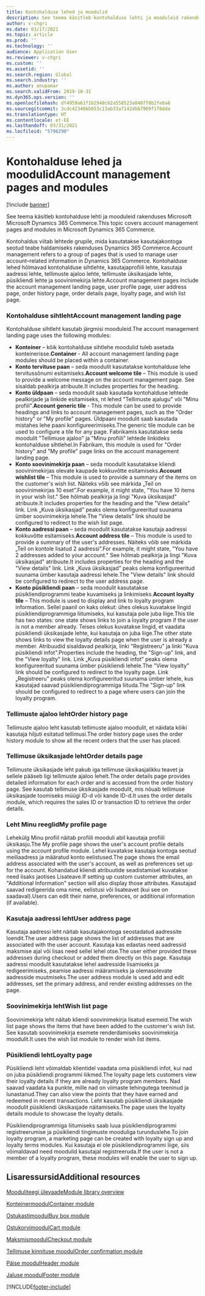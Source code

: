 ```yaml
---
title: Kontohalduse lehed ja moodulid
description: See teema käsitleb kontohalduse lehti ja mooduleid rakenduses Microsoft Microsoft Dynamics 365 Commerce.
author: v-chgri
ms.date: 03/17/2021
ms.topic: article
ms.prod: ''
ms.technology: ''
audience: Application User
ms.reviewer: v-chgri
ms.custom: ''
ms.assetid: ''
ms.search.region: Global
ms.search.industry: ''
ms.author: anupamar
ms.search.validFrom: 2019-10-31
ms.dyn365.ops.version: ''
ms.openlocfilehash: df4959a61f1b2948c62a558523a848ff8b2fe0a8
ms.sourcegitcommit: 3cdc42346bb653c13ab33a7142dbb7969f1f6dda
ms.translationtype: HT
ms.contentlocale: et-EE
ms.lasthandoff: 03/31/2021
ms.locfileid: "5796290"
---
```

# <a name="account-management-pages-and-modules"></a><span data-ttu-id="5f1d8-103">Kontohalduse lehed ja moodulid</span><span class="sxs-lookup"><span data-stu-id="5f1d8-103">Account management pages and modules</span></span>

[!include [banner](includes/banner.md)]

<span data-ttu-id="5f1d8-104">See teema käsitleb kontohalduse lehti ja mooduleid rakenduses Microsoft Microsoft Dynamics 365 Commerce.</span><span class="sxs-lookup"><span data-stu-id="5f1d8-104">This topic covers account management pages and modules in Microsoft Dynamics 365 Commerce.</span></span>

<span data-ttu-id="5f1d8-105">Kontohaldus viitab lehtede grupile, mida kasutatakse kasutajakontoga seotud teabe haldamiseks rakenduses Dynamics 365 Commerce.</span><span class="sxs-lookup"><span data-stu-id="5f1d8-105">Account management refers to a group of pages that is used to manage user account–related information in Dynamics 365 Commerce.</span></span> <span data-ttu-id="5f1d8-106">Kontohalduse lehed hõlmavad kontohalduse sihtlehte, kasutajaprofiili lehte, kasutaja aadressi lehte, tellimuste ajaloo lehte, tellimuste üksikasjade lehte, püsikliendi lehte ja soovinimekirja lehte.</span><span class="sxs-lookup"><span data-stu-id="5f1d8-106">Account management pages include the account management landing page, user profile page, user address page, order history page, order details page, loyalty page, and wish list page.</span></span>

### <a name="account-management-landing-page"></a><span data-ttu-id="5f1d8-107">Kontohalduse sihtleht</span><span class="sxs-lookup"><span data-stu-id="5f1d8-107">Account management landing page</span></span>

<span data-ttu-id="5f1d8-108">Kontohalduse sihtleht kasutab järgmisi mooduleid.</span><span class="sxs-lookup"><span data-stu-id="5f1d8-108">The account management landing page uses the following modules:</span></span>

- <span data-ttu-id="5f1d8-109">**Konteiner** – kõik kontohalduse sihtlehe moodulid tuleb asetada konteinerisse.</span><span class="sxs-lookup"><span data-stu-id="5f1d8-109">**Container** - All account management landing page modules should be placed within a container.</span></span> 
- <span data-ttu-id="5f1d8-110">**Konto tervituse paan** – seda moodulit kasutatakse kontohalduse lehe tervitussõnumi esitamiseks.</span><span class="sxs-lookup"><span data-stu-id="5f1d8-110">**Account welcome tile** – This module is used to provide a welcome message on the account management page.</span></span> <span data-ttu-id="5f1d8-111">See sisaldab pealkirja atribuute.</span><span class="sxs-lookup"><span data-stu-id="5f1d8-111">It includes properties for the heading.</span></span>
- <span data-ttu-id="5f1d8-112">**Konto üldpaan** – seda moodulit saab kasutada kontohalduse lehtede pealkirjade ja linkide esitamiseks, nt lehed "Tellimuste ajalugu" või "Minu profiil".</span><span class="sxs-lookup"><span data-stu-id="5f1d8-112">**Account generic tile** - This module can be used to provide headings and links to account management pages, such as the "Order history" or "My profile" pages.</span></span> <span data-ttu-id="5f1d8-113">Üldpaani moodulit saab kasutada mistahes lehe paani konfigureerimiseks.</span><span class="sxs-lookup"><span data-stu-id="5f1d8-113">The generic tile module can be used to configure a tile for any page.</span></span> <span data-ttu-id="5f1d8-114">Fabrikamis kasutatakse seda moodulit "Tellimuse ajaloo" ja "Minu profiili" lehtede linkideks kontohalduse sihtlehel.</span><span class="sxs-lookup"><span data-stu-id="5f1d8-114">In Fabrikam, this module is used for "Order history" and "My profile" page links on the account management landing page.</span></span>
- <span data-ttu-id="5f1d8-115">**Konto soovinimekirja paan** – seda moodulit kasutatakse kliendi soovinimekirjas olevate kaupade kokkuvõtte esitamiseks.</span><span class="sxs-lookup"><span data-stu-id="5f1d8-115">**Account wishlist tile** – This module is used to provide a summary of the items on the customer's wish list.</span></span> <span data-ttu-id="5f1d8-116">Näiteks võib see märkida „Teil on soovinimekirjas 10 eset”.</span><span class="sxs-lookup"><span data-stu-id="5f1d8-116">For example, it might state, "You have 10 items in your wish list."</span></span> <span data-ttu-id="5f1d8-117">See hõlmab pealkirja ja lingi "Kuva üksikasjad" atribuute.</span><span class="sxs-lookup"><span data-stu-id="5f1d8-117">It includes properties for the heading and the "View details" link.</span></span> <span data-ttu-id="5f1d8-118">Link „Kuva üksikasjad” peaks olema konfigureeritud suunama ümber soovinimekirja lehele.</span><span class="sxs-lookup"><span data-stu-id="5f1d8-118">The "View details" link should be configured to redirect to the wish list page.</span></span> 
- <span data-ttu-id="5f1d8-119">**Konto aadressi paan** – seda moodulit kasutatakse kasutaja aadressi kokkuvõtte esitamiseks.</span><span class="sxs-lookup"><span data-stu-id="5f1d8-119">**Account address tile** – This module is used to provide a summary of the user's addresses.</span></span> <span data-ttu-id="5f1d8-120">Näiteks võib see märkida „Teil on kontole lisatud 2 aadressi”.</span><span class="sxs-lookup"><span data-stu-id="5f1d8-120">For example, it might state, "You have 2 addresses added to your account."</span></span> <span data-ttu-id="5f1d8-121">See hõlmab pealkirja ja lingi "Kuva üksikasjad" atribuute.</span><span class="sxs-lookup"><span data-stu-id="5f1d8-121">It includes properties for the heading and the "View details" link.</span></span> <span data-ttu-id="5f1d8-122">Link „Kuva üksikasjad” peaks olema konfigureeritud suunama ümber kasutaja aadressi lehele.</span><span class="sxs-lookup"><span data-stu-id="5f1d8-122">The "View details" link should be configured to redirect to the user address page.</span></span>
- <span data-ttu-id="5f1d8-123">**Konto püsikliendi paan** – seda moodulit kasutatakse püsikliendiprogrammi teabe kuvamiseks ja linkimiseks.</span><span class="sxs-lookup"><span data-stu-id="5f1d8-123">**Account loyalty tile** – This module is used to display and link to loyalty program information.</span></span> <span data-ttu-id="5f1d8-124">Sellel paanil on kaks olekut: ühes olekus kuvatakse lingid püsikliendiprogrammiga liitumiseks, kui kasutaja pole juba liige.</span><span class="sxs-lookup"><span data-stu-id="5f1d8-124">This tile has two states: one state shows links to join a loyalty program if the user is not a member already.</span></span> <span data-ttu-id="5f1d8-125">Teises olekus kuvatakse lingid, et vaadata püsikliendi üksikasjade lehte, kui kasutaja on juba liige.</span><span class="sxs-lookup"><span data-stu-id="5f1d8-125">The other state shows links to view the loyalty details page when the user is already a member.</span></span> <span data-ttu-id="5f1d8-126">Atribuudid sisaldavad pealkirja, linki "Registreeru" ja linki "Kuva püsikliendi infot".</span><span class="sxs-lookup"><span data-stu-id="5f1d8-126">Properties include the heading, the "Sign-up" link, and the "View loyalty" link.</span></span> <span data-ttu-id="5f1d8-127">Link „Kuva püsikliendi infot” peaks olema konfigureeritud suunama ümber püsikliendi lehele.</span><span class="sxs-lookup"><span data-stu-id="5f1d8-127">The "View loyalty" link should be configured to redirect to the loyalty page.</span></span> <span data-ttu-id="5f1d8-128">Link „Registreeru” peaks olema konfigureeritud suunama ümber lehele, kus kasutajad saavad püsikliendiprogrammiga liituda.</span><span class="sxs-lookup"><span data-stu-id="5f1d8-128">The "Sign-up" link should be configured to redirect to a page where users can join the loyalty program.</span></span> 

### <a name="order-history-page"></a><span data-ttu-id="5f1d8-129">Tellimuste ajaloo leht</span><span class="sxs-lookup"><span data-stu-id="5f1d8-129">Order history page</span></span>

<span data-ttu-id="5f1d8-130">Tellimuste ajaloo leht kasutab tellimuste ajaloo moodulit, et näidata kõiki kasutaja hiljuti esitatud tellimusi.</span><span class="sxs-lookup"><span data-stu-id="5f1d8-130">The order history page uses the order history module to show all the recent orders that the user has placed.</span></span>

### <a name="order-details-page"></a><span data-ttu-id="5f1d8-131">Tellimuse üksikasjade leht</span><span class="sxs-lookup"><span data-stu-id="5f1d8-131">Order details page</span></span>

<span data-ttu-id="5f1d8-132">Tellimuste üksikasjade leht pakub iga tellimuse üksikasjalikku teavet ja sellele pääseb ligi tellimuste ajaloo lehelt.</span><span class="sxs-lookup"><span data-stu-id="5f1d8-132">The order details page provides detailed information for each order and is accessed from the order history page.</span></span> <span data-ttu-id="5f1d8-133">See kasutab tellimuse üksikasjade moodulit, mis nõuab tellimuse üksikasjade toomiseks müügi ID-d või kande ID-d.</span><span class="sxs-lookup"><span data-stu-id="5f1d8-133">It uses the order details module, which requires the sales ID or transaction ID to retrieve the order details.</span></span>

### <a name="my-profile-page"></a><span data-ttu-id="5f1d8-134">Leht Minu reeglid</span><span class="sxs-lookup"><span data-stu-id="5f1d8-134">My profile page</span></span>

<span data-ttu-id="5f1d8-135">Lehekülg Minu profiil näitab profiili mooduli abil kasutaja profiili üksikasju.</span><span class="sxs-lookup"><span data-stu-id="5f1d8-135">The My profile page shows the user's account profile details using the account profile module.</span></span> <span data-ttu-id="5f1d8-136">Lehel kuvatakse kasutaja kontoga seotud meiliaadress ja määratud konto eelistused.</span><span class="sxs-lookup"><span data-stu-id="5f1d8-136">The page shows the email address associated with the user's account, as well as preferences set up for the account.</span></span> <span data-ttu-id="5f1d8-137">Kohandatud kliendi atribuutide seadistamisel kuvatakse need lisaks jaotises Lisateave.</span><span class="sxs-lookup"><span data-stu-id="5f1d8-137">If setting up custom customer attributes, an "Additional Information" section will also display those attributes.</span></span> <span data-ttu-id="5f1d8-138">Kasutajad saavad redigeerida oma nime, eelistusi või lisateavet (kui see on saadaval).</span><span class="sxs-lookup"><span data-stu-id="5f1d8-138">Users can edit their name, preferences, or additional information (if available).</span></span>

### <a name="user-address-page"></a><span data-ttu-id="5f1d8-139">Kasutaja aadressi leht</span><span class="sxs-lookup"><span data-stu-id="5f1d8-139">User address page</span></span>

<span data-ttu-id="5f1d8-140">Kasutaja aadressi leht näitab kasutajakontoga seostadatud aadressite loendit.</span><span class="sxs-lookup"><span data-stu-id="5f1d8-140">The user address page shows the list of addresses that are associated with the user account.</span></span> <span data-ttu-id="5f1d8-141">Kasutaja kas edastas need aadressid maksmise ajal või lisas need sellel lehel otse.</span><span class="sxs-lookup"><span data-stu-id="5f1d8-141">The user either provided these addresses during checkout or added them directly on  this page.</span></span> <span data-ttu-id="5f1d8-142">Kasutaja aadressi moodulit kasutatakse lehel aadresside lisamiseks ja redigeerimiseks, peamise aadressi määramiseks ja olemasolevate aadresside muutmiseks.</span><span class="sxs-lookup"><span data-stu-id="5f1d8-142">The user address module is used add and edit addresses, set the primary address, and render existing addresses on the page.</span></span>

### <a name="wish-list-page"></a><span data-ttu-id="5f1d8-143">Soovinimekirja leht</span><span class="sxs-lookup"><span data-stu-id="5f1d8-143">Wish list page</span></span>

<span data-ttu-id="5f1d8-144">Soovinimekirja leht näitab kliendi soovinimekirja lisatud esemeid.</span><span class="sxs-lookup"><span data-stu-id="5f1d8-144">The wish list page shows the items that have been added to the customer's wish list.</span></span> <span data-ttu-id="5f1d8-145">See kasutab soovinimekirja esemete renderdamiseks soovinimekirja moodulit.</span><span class="sxs-lookup"><span data-stu-id="5f1d8-145">It uses the wish list module to render wish list items.</span></span>

### <a name="loyalty-page"></a><span data-ttu-id="5f1d8-146">Püsikliendi leht</span><span class="sxs-lookup"><span data-stu-id="5f1d8-146">Loyalty page</span></span>

<span data-ttu-id="5f1d8-147">Püsikliendi leht võimaldab klientidel vaadata oma püsikliendi infot, kui nad on juba püsikliendi programmi liikmed.</span><span class="sxs-lookup"><span data-stu-id="5f1d8-147">The loyalty page lets customers view their loyalty details if they are already loyalty program members.</span></span> <span data-ttu-id="5f1d8-148">Nad saavad vaadata ka punkte, mille nad on viimaste tehingutega teeninud ja lunastanud.</span><span class="sxs-lookup"><span data-stu-id="5f1d8-148">They can also view the points that they have earned and redeemed in recent transactions.</span></span> <span data-ttu-id="5f1d8-149">Leht kasutab püsikliendi üksikasjade moodulit püsikliendi üksikasjade näitamiseks.</span><span class="sxs-lookup"><span data-stu-id="5f1d8-149">The page uses the loyalty details module to showcase the loyalty details.</span></span> 

<span data-ttu-id="5f1d8-150">Püsikliendiprogrammiga liitumiseks saab luua püsikliendiprogrammi registreerumise ja püsikliendi tingimuste mooduliga turunduslehe.</span><span class="sxs-lookup"><span data-stu-id="5f1d8-150">To join loyalty program, a marketing page can be created with loyalty sign up and loyalty terms modules.</span></span> <span data-ttu-id="5f1d8-151">Kui kasutaja ei ole püsikliendiprogrammi liige, siis võimaldavad need moodulid kasutajal registreeruda.</span><span class="sxs-lookup"><span data-stu-id="5f1d8-151">If the user is not a member of a loyalty program, these modules will enable the user to sign up.</span></span>

## <a name="additional-resources"></a><span data-ttu-id="5f1d8-152">Lisaressursid</span><span class="sxs-lookup"><span data-stu-id="5f1d8-152">Additional resources</span></span>

[<span data-ttu-id="5f1d8-153">Mooduliteegi ülevaade</span><span class="sxs-lookup"><span data-stu-id="5f1d8-153">Module library overview</span></span>](starter-kit-overview.md)

[<span data-ttu-id="5f1d8-154">Konteinermoodul</span><span class="sxs-lookup"><span data-stu-id="5f1d8-154">Container module</span></span>](add-container-module.md)

[<span data-ttu-id="5f1d8-155">Ostukastimoodul</span><span class="sxs-lookup"><span data-stu-id="5f1d8-155">Buy box module</span></span>](add-buy-box.md)

[<span data-ttu-id="5f1d8-156">Ostukorvimoodul</span><span class="sxs-lookup"><span data-stu-id="5f1d8-156">Cart module</span></span>](add-cart-module.md)

[<span data-ttu-id="5f1d8-157">Maksmismoodul</span><span class="sxs-lookup"><span data-stu-id="5f1d8-157">Checkout module</span></span>](add-checkout-module.md)

[<span data-ttu-id="5f1d8-158">Tellimuse kinnituse moodul</span><span class="sxs-lookup"><span data-stu-id="5f1d8-158">Order confirmation module</span></span>](order-confirmation-module.md)

[<span data-ttu-id="5f1d8-159">Päise moodul</span><span class="sxs-lookup"><span data-stu-id="5f1d8-159">Header module</span></span>](author-header-module.md)

[<span data-ttu-id="5f1d8-160">Jaluse moodul</span><span class="sxs-lookup"><span data-stu-id="5f1d8-160">Footer module</span></span>](author-footer-module.md)


[!INCLUDE[footer-include](../includes/footer-banner.md)]